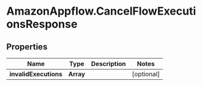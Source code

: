 # AmazonAppflow.CancelFlowExecutionsResponse

## Properties

Name | Type | Description | Notes
------------ | ------------- | ------------- | -------------
**invalidExecutions** | **Array** |  | [optional] 


